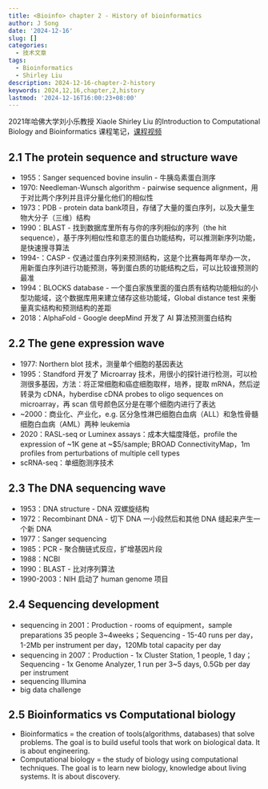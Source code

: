 ```yaml
---
title: <Bioinfo> chapter 2 - History of bioinformatics
author: J Song
date: '2024-12-16'
slug: []
categories:
  - 技术文章
tags:
  - Bioinformatics
  - Shirley Liu
description: 2024-12-16-chapter-2-history
keywords: 2024,12,16,chapter,2,history
lastmod: '2024-12-16T16:00:23+08:00'
---
```


2021年哈佛大学刘小乐教授 Xiaole Shirley Liu 的Introduction to Computational Biology and Bioinformatics 课程笔记，[课程视频](https://www.bilibili.com/video/BV1yS4y1Z721?spm_id_from=333.788.player.switch&vd_source=92d8d2d891c2a36ace24559da5c9537c&p=3)

<!--more-->

## 2.1 The protein sequence and structure wave

- 1955：Sanger sequenced bovine insulin - 牛胰岛素蛋白测序
- 1970: Needleman-Wunsch algorithm - pairwise sequence alignment，用于对比两个序列并且评分量化他们的相似性
- 1973：PDB - protein data bank项目，存储了大量的蛋白序列，以及大量生物大分子（三维）结构
- 1990：BLAST - 找到数据库里所有与你的序列相似的序列（the hit sequence），基于序列相似性和意志的蛋白功能结构，可以推测新序列功能，是快速搜寻算法
- 1994-：CASP - 仅通过蛋白序列来预测结构，这是个比赛每两年举办一次，用新蛋白序列进行功能预测，等到蛋白质的功能结构之后，可以比较谁预测的最准
- 1994：BLOCKS database - 一个蛋白家族里面的蛋白质有结构功能相似的小型功能域，这个数据库用来建立储存这些功能域，Global distance test 来衡量真实结构和预测结构的差距
- 2018：AlphaFold - Google deepMind 开发了 AI 算法预测蛋白结构

## 2.2 The gene expression wave

- 1977: Northern blot 技术，测量单个细胞的基因表达
- 1995：Standford 开发了 Microarray 技术，用很小的探针进行检测，可以检测很多基因，方法：将正常细胞和癌症细胞取样，培养，提取 mRNA，然后逆转录为 cDNA，hyberdise cDNA probes to oligo sequences on microarray，再 scan 信号颜色区分是在哪个细胞内进行了表达
- ~2000：商业化、产业化，e.g. 区分急性淋巴细胞白血病（ALL）和急性骨髓细胞白血病（AML）两种 leukemia
- 2020：RASL-seq or Luminex assays：成本大幅度降低，profile the expression of ~1K gene at ~$5/sample; BROAD ConnectivityMap，1m profiles from perturbations of multiple cell types
- scRNA-seq：单细胞测序技术

## 2.3 The DNA sequencing wave

- 1953：DNA structure - DNA 双螺旋结构
- 1972：Recombinant DNA - 切下 DNA 一小段然后和其他 DNA 缝起来产生一个新 DNA
- 1977：Sanger sequencing
- 1985：PCR - 聚合酶链式反应，扩增基因片段
- 1988：NCBI 
- 1990：BLAST - 比对序列算法
- 1990-2003：NIH 启动了 human genome 项目

## 2.4 Sequencing development

- sequencing in 2001：Production - rooms of equipment，sample preparations 35 people 3~4weeks；Sequencing - 15-40 runs per day，1-2Mb per instrument per day，120Mb total capacity per day
- sequencing in 2007：Production - 1x Cluster Station, 1 people, 1 day；Sequencing - 1x Genome Analyzer, 1 run per 3~5 days, 0.5Gb per day per instrument
- sequencing Illumina
- big data challenge

## 2.5 Bioinformatics vs Computational biology

- Bioinformatics = the creation of tools(algorithms, databases) that solve problems. The goal is to build useful tools that work on biological data. It is about engineering.
- Computational biology = the study of biology using computational techniques. The goal is to learn new biology, knowledge about living systems. It is about discovery.

